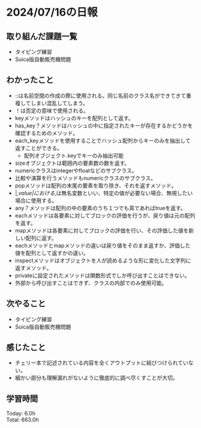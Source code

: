# 2024/07/16の日報
## 取り組んだ課題一覧
* タイピング練習
* Suica版自動販売機問題
## わかったこと
* ::は名前空間の作成の際に使用される。同じ名前のクラス名ができてきて重複してしまい混乱してしまう。
* ！は否定の意味で使用される。
* keyメソッドはハッシュのキーを配列として返す。
* has_key？メソッドはハッシュの中に指定されたキーが存在するかどうかを確認するためのメソッド。
* each_keyメソッドを使用することでハッシュ配列からキーのみを抽出して返すことができる。
  *  配列オブジェクト.keyでキーのみ抽出可能
* sizeオブジェクトは範囲内の要素数の数を返す。
* numericクラスはintegerやfloatなどのサブクラス。
 * 比較や演算を行うメソッドもnumericクラスのサブクラス。
* popメソッドは配列の末尾の要素を取り除き、それを返すメソッド。
* |_,value|における_,は無名変数といい、特定の値が必要ない場合、無視したい場合に使用する。
* any？メソッドは配列の中の要素のうち１つでも真であればtrueを返す。
* eachメソッドは各要素に対してブロックの評価を行うが、戻り値は元の配列を返す。
* mapメソッドは各要素に対してブロックの評価を行い、その評価した値を新しい配列に返す。
 * eachメソッドとmapメソッドの違いは戻り値をそのまま返すか、評価した値を配列として返すかの違い。
* inspectメソッドはオブジェクトを人が読めるような形に変化した文字列に返すメソッド。
* privateに設定されたメソッドは関数形式でしか呼び出すことはできない。
 * 外部から呼び出すことはできず、クラスの内部でのみ使用可能。 
## 次やること
* タイピング練習
* Suica版自動販売機問題
## 感じたこと
* チェリー本で記述されている内容を全くアウトプットに結びつけられていない。
* 細かい部分も理解漏れがないように徹底的に調べ尽くすことが大切。
## 学習時間
Today: 6.0h<br>
Total: 663.0h
